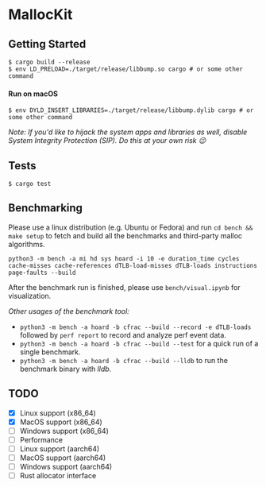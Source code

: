 # MallocKit

## Getting Started

```console
$ cargo build --release
$ env LD_PRELOAD=./target/release/libbump.so cargo # or some other command
```
#### Run on macOS

```console
$ env DYLD_INSERT_LIBRARIES=./target/release/libbump.dylib cargo # or some other command
```

*Note: If you'd like to hijack the system apps and libraries as well, disable System Integrity Protection (SIP). Do this at your own risk 😉*

## Tests

```console
$ cargo test
```

## Benchmarking

Please use a linux distribution (e.g. Ubuntu or Fedora) and run `cd bench && make setup` to fetch and build all the benchmarks and third-party malloc algorithms.

```
python3 -m bench -a mi hd sys hoard -i 10 -e duration_time cycles cache-misses cache-references dTLB-load-misses dTLB-loads instructions page-faults --build
```

After the benchmark run is finished, please use `bench/visual.ipynb` for visualization.

_Other usages of the benchmark tool:_

* `python3 -m bench -a hoard -b cfrac --build --record -e dTLB-loads` followed by `perf report` to record and analyze perf event data.
* `python3 -m bench -a hoard -b cfrac --build --test` for a quick run of a single benchmark.
* `python3 -m bench -a hoard -b cfrac --build --lldb` to run the benchmark binary with _lldb_.

## TODO

- [x] Linux support (x86_64)
- [x] MacOS support (x86_64)
- [ ] Windows support (x86_64)
- [ ] Performance
- [ ] Linux support (aarch64)
- [ ] MacOS support (aarch64)
- [ ] Windows support (aarch64)
- [ ] Rust allocator interface
